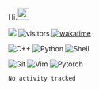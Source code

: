 Hi.<img src="https://github.githubassets.com/images/mona-whisper.gif" height="24" />
<!--[![Top Langs](https://github-readme-stats.vercel.app/api/top-langs/?username=OrangeSodahub&layout=compact)](https://github.com/anuraghazra/github-readme-stats)-->
<!--[![OrangeSodahub's GitHub stats](https://github-readme-stats.vercel.app/api?username=OrangeSodahub)](https://github.com/anuraghazra/github-readme-stats)-->
![](https://img.shields.io/badge/Major-IE-609926?style=flat&logo=ABB%20RobotStudio&logoColor=ffffff)
![visitors](https://visitor-badge.glitch.me/badge?page_id=OrangeSodahub)
[![wakatime](https://wakatime.com/badge/user/55e306c3-cea9-4c2e-9056-61b183dcb26a.svg)](https://wakatime.com/@55e306c3-cea9-4c2e-9056-61b183dcb26a)

![C++](https://img.shields.io/badge/-C++-999999?style=flat&logo=c%2B%2B&color=informational)
![Python](https://img.shields.io/badge/-Python-999999?style=plastic&logo=python)
![Shell](https://img.shields.io/badge/-Shell-999999?style=plastic&logo=Shell)

![Git](https://img.shields.io/badge/-GIT-999999?style=plastic&logo=git)
![Vim](https://img.shields.io/badge/-Vim-999999?style=plastic&logo=Vim)
![Pytorch](https://img.shields.io/badge/-Pytorch-999999?style=plastic&logo=pytorch)

<!--START_SECTION:waka-->

```text
No activity tracked
```

<!--END_SECTION:waka-->
